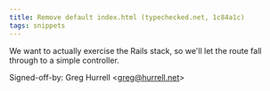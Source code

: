 ```yaml
---
title: Remove default index.html (typechecked.net, 1c84a1c)
tags: snippets
---
```


We want to actually exercise the Rails stack, so we'll let the route fall through to a simple controller.

Signed-off-by: Greg Hurrell &lt;greg@hurrell.net&gt;

